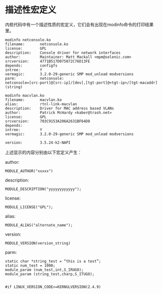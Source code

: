 # 描述性宏定义
内核代码中有一个描述性质的宏定义，它们会有出现在modinfo命令的打印结果里。

    modinfo netconsole.ko
    filename:       netconsole.ko
    license:        GPL
    description:    Console driver for network interfaces
    author:         Maintainer: Matt Mackall <mpm@selenic.com>
    srcversion:     4771B517D075072C76D13FE
    depends:        configfs
    intree:         Y
    vermagic:       3.2.0-29-generic SMP mod_unload modversions
    parm:           netconsole:
    netconsole=[src-port]@[src-ip]/[dev],[tgt-port]@<tgt-ip>/[tgt-macaddr] (string)

    modinfo macvlan.ko
    filename:       macvlan.ko
    alias:          rtnl-link-macvlan
    description:    Driver for MAC address based VLANs
    author:         Patrick McHardy <kaber@trash.net>
    license:        GPL
    srcversion:     703C9153A206A2631BF64D8
    depends:
    intree:         Y
    vermagic:       3.2.0-29-generic SMP mod_unload modversions

    version:        3.5.24-k2-NAPI

上述显示的内容分别由以下宏定义产生：

author:

    MODULE_AUTHOR("xxxxx")
description:

    MODULE_DESCRIPTION("yyyyyyyyyyyy");
license:

    MODULE_LICENSE("GPL");
alias:

    MODULE_ALIAS("alternate_name");

version:

    MODULE_VERSION(version_string)

parm:

    static char *string_test = “this is a test”;
    static num_test = 1000;
    module_param (num_test,int,S_IRUGO);
    module_param (string_test,charp,S_ITUGO);


    #if LINUX_VERSION_CODE>=KERNULVERSION(2.4.9)
